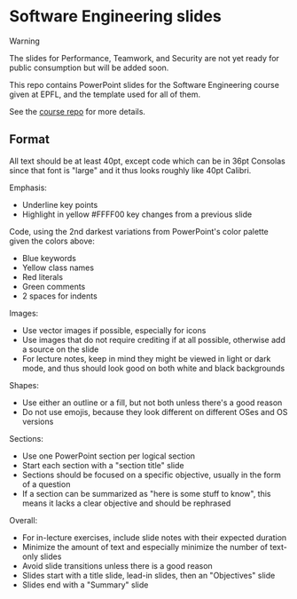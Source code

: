 # Software Engineering slides

> [!WARNING]
> The slides for Performance, Teamwork, and Security are not yet ready for public consumption but will be added soon.

This repo contains PowerPoint slides for the Software Engineering course given at EPFL, and the template used for all of them.

See the [course repo](https://github.com/sweng-epfl/public) for more details.


## Format

All text should be at least 40pt, except code which can be in 36pt Consolas since that font is "large" and it thus looks roughly like 40pt Calibri.

Emphasis:
- Underline key points
- Highlight in yellow #FFFF00 key changes from a previous slide

Code, using the 2nd darkest variations from PowerPoint's color palette given the colors above:
- Blue keywords
- Yellow class names
- Red literals
- Green comments
- 2 spaces for indents

Images:
- Use vector images if possible, especially for icons
- Use images that do not require crediting if at all possible, otherwise add a source on the slide
- For lecture notes, keep in mind they might be viewed in light or dark mode, and thus should look good on both white and black backgrounds

Shapes:
- Use either an outline or a fill, but not both unless there's a good reason
- Do not use emojis, because they look different on different OSes and OS versions

Sections:
- Use one PowerPoint section per logical section
- Start each section with a "section title" slide
- Sections should be focused on a specific objective, usually in the form of a question
- If a section can be summarized as "here is some stuff to know", this means it lacks a clear objective and should be rephrased

Overall:
- For in-lecture exercises, include slide notes with their expected duration
- Minimize the amount of text and especially minimize the number of text-only slides
- Avoid slide transitions unless there is a good reason
- Slides start with a title slide, lead-in slides, then an "Objectives" slide
- Slides end with a "Summary" slide
